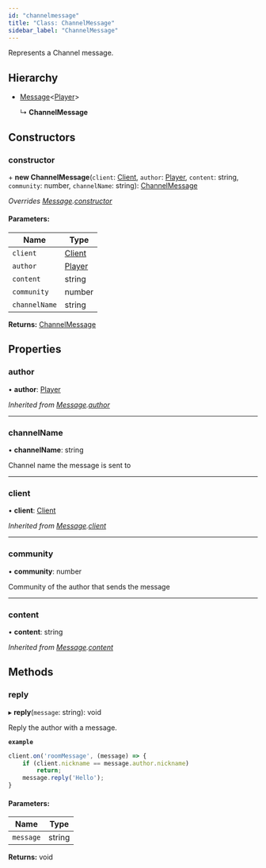 ```yaml
---
id: "channelmessage"
title: "Class: ChannelMessage"
sidebar_label: "ChannelMessage"
---
```


Represents a Channel message.

## Hierarchy

* [Message](message.md)<[Player](player.md)\>

  ↳ **ChannelMessage**

## Constructors

### constructor

\+ **new ChannelMessage**(`client`: [Client](client.md), `author`: [Player](player.md), `content`: string, `community`: number, `channelName`: string): [ChannelMessage](channelmessage.md)

*Overrides [Message](message.md).[constructor](message.md#constructor)*

#### Parameters:

Name | Type |
------ | ------ |
`client` | [Client](client.md) |
`author` | [Player](player.md) |
`content` | string |
`community` | number |
`channelName` | string |

**Returns:** [ChannelMessage](channelmessage.md)

## Properties

### author

•  **author**: [Player](player.md)

*Inherited from [Message](message.md).[author](message.md#author)*

___

### channelName

•  **channelName**: string

Channel name the message is sent to

___

### client

•  **client**: [Client](client.md)

*Inherited from [Message](message.md).[client](message.md#client)*

___

### community

•  **community**: number

Community of the author that sends the message

___

### content

•  **content**: string

*Inherited from [Message](message.md).[content](message.md#content)*

## Methods

### reply

▸ **reply**(`message`: string): void

Reply the author with a message.

**`example`** 
```js
client.on('roomMessage', (message) => {
	if (client.nickname == message.author.nickname)
		return;
	message.reply('Hello');
}
```

#### Parameters:

Name | Type |
------ | ------ |
`message` | string |

**Returns:** void
